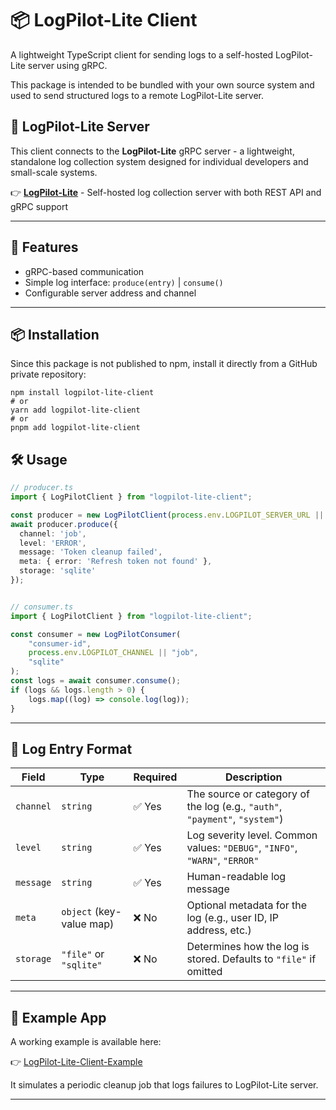 # 📦 LogPilot-Lite Client

A lightweight TypeScript client for sending logs to a self-hosted LogPilot-Lite server using gRPC.

This package is intended to be bundled with your own source system and used to send structured logs to a remote LogPilot-Lite server.

## 🌟 LogPilot-Lite Server

This client connects to the **LogPilot-Lite** gRPC server - a lightweight, standalone log collection system designed for individual developers and small-scale systems.

👉 **[LogPilot-Lite](https://github.com/danpung2/LogPilot-Lite)** - Self-hosted log collection server with both REST API and gRPC support

---

## 🚀 Features

- gRPC-based communication
- Simple log interface: `produce(entry)` | `consume()`
- Configurable server address and channel

---

## 📦 Installation

Since this package is not published to npm, install it directly from a GitHub private repository:

```
npm install logpilot-lite-client
# or
yarn add logpilot-lite-client
# or
pnpm add logpilot-lite-client
```

## 🛠 Usage

```ts
// producer.ts
import { LogPilotClient } from "logpilot-lite-client";

const producer = new LogPilotClient(process.env.LOGPILOT_SERVER_URL || "localhost:50051");
await producer.produce({
  channel: 'job',
  level: 'ERROR',
  message: 'Token cleanup failed',
  meta: { error: 'Refresh token not found' },
  storage: 'sqlite'
});


// consumer.ts
import { LogPilotClient } from "logpilot-lite-client";

const consumer = new LogPilotConsumer(
	"consumer-id",
	process.env.LOGPILOT_CHANNEL || "job",
	"sqlite"
);
const logs = await consumer.consume();
if (logs && logs.length > 0) {
    logs.map((log) => console.log(log));
}
```

---

## 📄 Log Entry Format

| Field     | Type                     | Required | Description |
|-----------|--------------------------|----------|-------------|
| `channel` | `string`                 | ✅ Yes   | The source or category of the log (e.g., `"auth"`, `"payment"`, `"system"`) |
| `level`   | `string`                 | ✅ Yes   | Log severity level. Common values: `"DEBUG"`, `"INFO"`, `"WARN"`, `"ERROR"` |
| `message` | `string`                 | ✅ Yes   | Human-readable log message |
| `meta`    | `object` (key-value map) | ❌ No    | Optional metadata for the log (e.g., user ID, IP address, etc.) |
| `storage` | `"file"` or `"sqlite"`   | ❌ No    | Determines how the log is stored. Defaults to `"file"` if omitted |

---

## 🧪 Example App

A working example is available here:

👉 [LogPilot-Lite-Client-Example](https://github.com/danpung2/LogPilot-Lite-Client-Example)

It simulates a periodic cleanup job that logs failures to LogPilot-Lite server.

---

